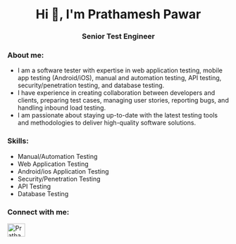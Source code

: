<h1 align="center">Hi 👋, I'm Prathamesh Pawar</h1>
<h3 align="center">Senior Test Engineer</h3>

<h3 align="left">About me:</h3>

- I am a software tester with expertise in web application testing, mobile app testing (Android/iOS), manual and automation testing, API testing, security/penetration testing, and database testing.
- I have experience in creating collaboration between developers and clients, preparing test cases, managing user stories, reporting bugs, and handling inbound load testing.
- I am passionate about staying up-to-date with the latest testing tools and methodologies to deliver high-quality software solutions.

<h3 align="left">Skills:</h3>

- Manual/Automation Testing
- Web Application Testing
- Android/ios Application Testing
- Security/Penetration Testing
- API Testing
- Database Testing

<h3 align="left">Connect with me:</h3>
<a href="https://www.linkedin.com/in/prathamesh-pawar-sdet/" target="blank"><img align="center" src="https://cdn.jsdelivr.net/npm/simple-icons@3.0.1/icons/linkedin.svg" alt="PrathameshPawar-SDET" height="30" width="40" /></a>

